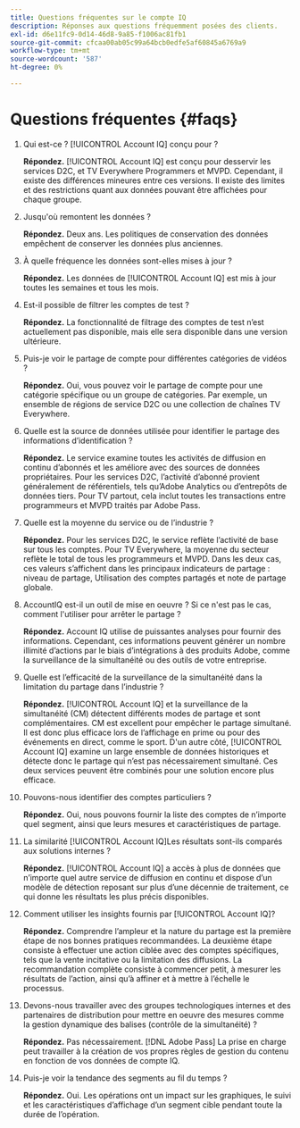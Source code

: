 ```yaml
---
title: Questions fréquentes sur le compte IQ
description: Réponses aux questions fréquemment posées des clients.
exl-id: d6e11fc9-0d14-46d8-9a85-f1006ac81fb1
source-git-commit: cfcaa00ab05c99a64bcb0edfe5af60845a6769a9
workflow-type: tm+mt
source-wordcount: '587'
ht-degree: 0%

---
```


# Questions fréquentes {#faqs}

1. Qui est-ce ? [!UICONTROL Account IQ] conçu pour ?

   **Répondez.** [!UICONTROL Account IQ] est conçu pour desservir les services D2C, et TV Everywhere Programmers et MVPD. Cependant, il existe des différences mineures entre ces versions. Il existe des limites et des restrictions quant aux données pouvant être affichées pour chaque groupe.

1. Jusqu&#39;où remontent les données ?

   **Répondez.** Deux ans. Les politiques de conservation des données empêchent de conserver les données plus anciennes.

1. À quelle fréquence les données sont-elles mises à jour ?

   **Répondez.** Les données de [!UICONTROL Account IQ] est mis à jour toutes les semaines et tous les mois.

1. Est-il possible de filtrer les comptes de test ?

   **Répondez.** La fonctionnalité de filtrage des comptes de test n’est actuellement pas disponible, mais elle sera disponible dans une version ultérieure.

1. Puis-je voir le partage de compte pour différentes catégories de vidéos ?

   **Répondez.** Oui, vous pouvez voir le partage de compte pour une catégorie spécifique ou un groupe de catégories. Par exemple, un ensemble de régions de service D2C ou une collection de chaînes TV Everywhere.

1. Quelle est la source de données utilisée pour identifier le partage des informations d’identification ?

   **Répondez.** Le service examine toutes les activités de diffusion en continu d’abonnés et les améliore avec des sources de données propriétaires. Pour les services D2C, l’activité d’abonné provient généralement de référentiels, tels qu’Adobe Analytics ou d’entrepôts de données tiers. Pour TV partout, cela inclut toutes les transactions entre programmeurs et MVPD traités par Adobe Pass.

1. Quelle est la moyenne du service ou de l’industrie ?

   **Répondez.** Pour les services D2C, le service reflète l’activité de base sur tous les comptes. Pour TV Everywhere, la moyenne du secteur reflète le total de tous les programmeurs et MVPD. Dans les deux cas, ces valeurs s’affichent dans les principaux indicateurs de partage : niveau de partage, Utilisation des comptes partagés et note de partage globale.

1. AccountIQ est-il un outil de mise en oeuvre ? Si ce n&#39;est pas le cas, comment l&#39;utiliser pour arrêter le partage ?

   **Répondez.** Account IQ utilise de puissantes analyses pour fournir des informations. Cependant, ces informations peuvent générer un nombre illimité d’actions par le biais d’intégrations à des produits Adobe, comme la surveillance de la simultanéité ou des outils de votre entreprise.

1. Quelle est l’efficacité de la surveillance de la simultanéité dans la limitation du partage dans l’industrie ?

   **Répondez.** [!UICONTROL Account IQ] et la surveillance de la simultanéité (CM) détectent différents modes de partage et sont complémentaires. CM est excellent pour empêcher le partage simultané. Il est donc plus efficace lors de l’affichage en prime ou pour des événements en direct, comme le sport. D&#39;un autre côté, [!UICONTROL Account IQ] examine un large ensemble de données historiques et détecte donc le partage qui n’est pas nécessairement simultané. Ces deux services peuvent être combinés pour une solution encore plus efficace.

1. Pouvons-nous identifier des comptes particuliers ?

   **Répondez.** Oui, nous pouvons fournir la liste des comptes de n’importe quel segment, ainsi que leurs mesures et caractéristiques de partage.

1. La similarité [!UICONTROL Account IQ]Les résultats sont-ils comparés aux solutions internes ?

   **Répondez.** [!UICONTROL Account IQ] a accès à plus de données que n’importe quel autre service de diffusion en continu et dispose d’un modèle de détection reposant sur plus d’une décennie de traitement, ce qui donne les résultats les plus précis disponibles.

1. Comment utiliser les insights fournis par [!UICONTROL Account IQ]?

   **Répondez.** Comprendre l’ampleur et la nature du partage est la première étape de nos bonnes pratiques recommandées. La deuxième étape consiste à effectuer une action ciblée avec des comptes spécifiques, tels que la vente incitative ou la limitation des diffusions. La recommandation complète consiste à commencer petit, à mesurer les résultats de l’action, ainsi qu’à affiner et à mettre à l’échelle le processus.

1. Devons-nous travailler avec des groupes technologiques internes et des partenaires de distribution pour mettre en oeuvre des mesures comme la gestion dynamique des balises (contrôle de la simultanéité) ?

   **Répondez.** Pas nécessairement. [!DNL Adobe Pass] La prise en charge peut travailler à la création de vos propres règles de gestion du contenu en fonction de vos données de compte IQ.

1. Puis-je voir la tendance des segments au fil du temps ?

   **Répondez.** Oui. Les opérations ont un impact sur les graphiques, le suivi et les caractéristiques d’affichage d’un segment cible pendant toute la durée de l’opération.

